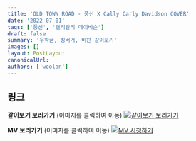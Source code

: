 ```yaml
---
title: 'OLD TOWN ROAD - 풍신 X Cally Carly Davidson COVER'
date: '2022-07-01'
tags: ['풍신', '캘리칼리 데이비슨']
draft: false
summary: '우왁굳, 징버거, 비챤 같이보기'
images: []
layout: PostLayout
canonicalUrl:
authors: ['woolan']
---
```


## 링크

**같이보기 보러가기** (이미지를 클릭하여 이동)
[![같이보기 보러가기](https://cdn.discordapp.com/attachments/1135756712759013437/1135758630910697602/banner.png)](https://cafe.naver.com/steamindiegame/6730109)

**MV 보러가기** (이미지를 클릭하여 이동)
[![MV 시청하기](https://i.ytimg.com/vi/fYMeb2ODFUE/maxresdefault.jpg)](https://youtu.be/fYMeb2ODFUE)

